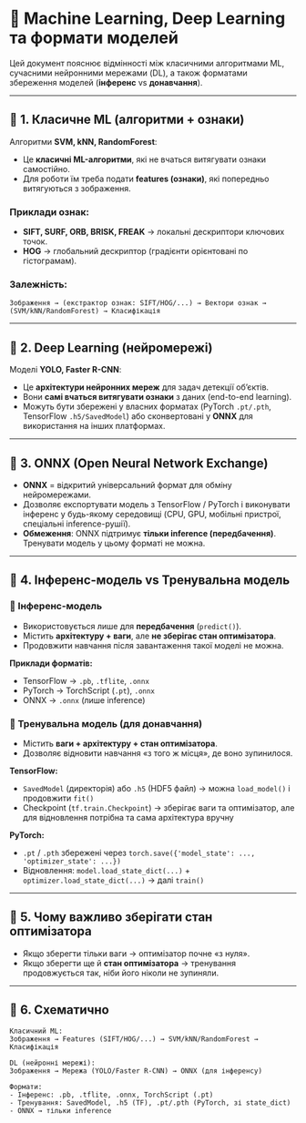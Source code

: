# 📘 Machine Learning, Deep Learning та формати моделей

Цей документ пояснює відмінності між класичними алгоритмами ML, сучасними нейронними мережами (DL), а також форматами збереження моделей (**інференс** vs **донавчання**).  

---

## 🔹 1. Класичне ML (алгоритми + ознаки)

Алгоритми **SVM, kNN, RandomForest**:
- Це **класичні ML-алгоритми**, які не вчаться витягувати ознаки самостійно.  
- Для роботи їм треба подати **features (ознаки)**, які попередньо витягуються з зображення.  

### Приклади ознак:
- **SIFT, SURF, ORB, BRISK, FREAK** → локальні дескриптори ключових точок.  
- **HOG** → глобальний дескриптор (градієнти орієнтовані по гістограмам).  

### Залежність:
```
Зображення → (екстрактор ознак: SIFT/HOG/...) → Вектори ознак → (SVM/kNN/RandomForest) → Класифікація
```

---

## 🔹 2. Deep Learning (нейромережі)

Моделі **YOLO, Faster R-CNN**:
- Це **архітектури нейронних мереж** для задач детекції об’єктів.  
- Вони **самі вчаться витягувати ознаки** з даних (end-to-end learning).  
- Можуть бути збережені у власних форматах (PyTorch `.pt/.pth`, TensorFlow `.h5/SavedModel`) або сконвертовані у **ONNX** для використання на інших платформах.  

---

## 🔹 3. ONNX (Open Neural Network Exchange)

- **ONNX** = відкритий універсальний формат для обміну нейромережами.  
- Дозволяє експортувати модель з TensorFlow / PyTorch і виконувати інференс у будь-якому середовищі (CPU, GPU, мобільні пристрої, спеціальні inference-рушії).  
- **Обмеження**: ONNX підтримує **тільки inference (передбачення)**. Тренувати модель у цьому форматі не можна.  

---

## 🔹 4. Інференс-модель vs Тренувальна модель

### 📌 Інференс-модель
- Використовується лише для **передбачення** (`predict()`).  
- Містить **архітектуру + ваги**, але **не зберігає стан оптимізатора**.  
- Продовжити навчання після завантаження такої моделі не можна.  

**Приклади форматів:**
- TensorFlow → `.pb`, `.tflite`, `.onnx`  
- PyTorch → TorchScript (`.pt`), `.onnx`  
- ONNX → `.onnx` (лише inference)  

### 📌 Тренувальна модель (для донавчання)
- Містить **ваги + архітектуру + стан оптимізатора**.  
- Дозволяє відновити навчання «з того ж місця», де воно зупинилося.  

**TensorFlow:**
- `SavedModel` (директорія) або `.h5` (HDF5 файл) → можна `load_model()` і продовжити `fit()`  
- Checkpoint (`tf.train.Checkpoint`) → зберігає ваги та оптимізатор, але для відновлення потрібна та сама архітектура вручну  

**PyTorch:**
- `.pt` / `.pth` збережені через `torch.save({'model_state': ..., 'optimizer_state': ...})`  
- Відновлення: `model.load_state_dict(...)` + `optimizer.load_state_dict(...)` → далі `train()`  

---

## 🔹 5. Чому важливо зберігати стан оптимізатора
- Якщо зберегти тільки ваги → оптимізатор почне «з нуля».  
- Якщо зберегти ще й **стан оптимізатора** → тренування продовжується так, ніби його ніколи не зупиняли.  

---

## 🔹 6. Схематично

```
Класичний ML:
Зображення → Features (SIFT/HOG/...) → SVM/kNN/RandomForest → Класифікація

DL (нейронні мережі):
Зображення → Мережа (YOLO/Faster R-CNN) → ONNX (для інференсу)

Формати:
- Інференс: .pb, .tflite, .onnx, TorchScript (.pt)
- Тренування: SavedModel, .h5 (TF), .pt/.pth (PyTorch, зі state_dict)
- ONNX → тільки inference
```
